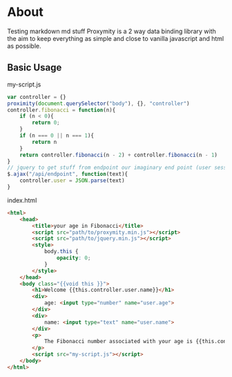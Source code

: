 # About
Testing markdown md stuff
Proxymity is a 2 way data binding library with the aim to keep everything as simple and close to vanilla javascript and html as possible.

## Basic Usage
my-script.js
```javascript
var controller = {}
proximity(document.querySelector("body"), {}, "controller")
controller.fibonacci = function(n){
	if (n < 0){
		return 0;
	}
	if (n === 0 || n === 1){
		return n
	}
	return controller.fibonacci(n - 2) + controller.fibonacci(n - 1)
}
// jquery to get stuff from endpoint our imaginary end point (user session maybe?). the view will (re)render automagically
$.ajax("/api/endpoint", function(text){
	controller.user = JSON.parse(text)
}
```

index.html
```html
<html>
	<head>
		<title>your age in Fibonacci</title>
		<script src="path/to/proxymity.min.js"></script>
		<script src="path/to/jquery.min.js"></script>
		<style>
			body.this {
				opacity: 0;
			}
		</style>
	</head>
	<body class="{{void this }}">
		<h1>Welcome {{this.controller.user.name}}</h1>
		<div>
			age: <input type="number" name="user.age">
		</div>
		<div>
			name: <input type="text" name="user.name">
		</div>
		<p>
			The Fibonacci number associated with your age is {{this.controller.fibonacci(this.controller.user.age)}}
		</p>
        <script src="my-script.js"></script>
	</body>
</html>
```
